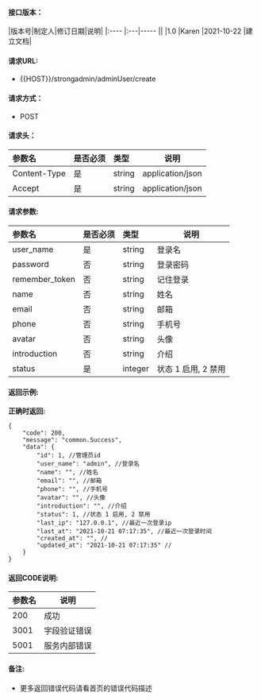 #### 接口版本：

|版本号|制定人|修订日期|说明|
|:----    |:---|-----   ||
|1.0 |Karen  |2021-10-22 |建立文档|

#### 请求URL:

- {{HOST}}/strongadmin/adminUser/create

#### 请求方式：

- POST

#### 请求头：

|参数名|是否必须|类型|说明|
|:----    |:---|:----- |-----   |
|Content-Type |是  |string |application/json   |
|Accept |是  |string |application/json   |

#### 请求参数:

|参数名|是否必须|类型|说明|
|:----    |:---|:----- |-----   |
|user_name |是  |string |登录名   |
|password |否  |string |登录密码   |
|remember_token |否  |string |记住登录   |
|name |否  |string |姓名   |
|email |否  |string |邮箱   |
|phone |否  |string |手机号   |
|avatar |否  |string |头像   |
|introduction |否  |string |介绍   |
|status |是  |integer |状态 1 启用, 2 禁用   |

#### 返回示例:

**正确时返回:**

```
{
    "code": 200,
    "message": "common.Success",
    "data": {
        "id": 1, //管理员id
        "user_name": "admin", //登录名
        "name": "", //姓名
        "email": "", //邮箱
        "phone": "", //手机号
        "avatar": "", //头像
        "introduction": "", //介绍
        "status": 1, //状态 1 启用, 2 禁用
        "last_ip": "127.0.0.1", //最近一次登录ip
        "last_at": "2021-10-21 07:17:35", //最近一次登录时间
        "created_at": "", //
        "updated_at": "2021-10-21 07:17:35" //
    }
}
```

#### 返回CODE说明:

|参数名|说明|
|:----- |----- |
|200 |成功  |
|3001 |字段验证错误  |
|5001|服务内部错误|

#### 备注:

- 更多返回错误代码请看首页的错误代码描述